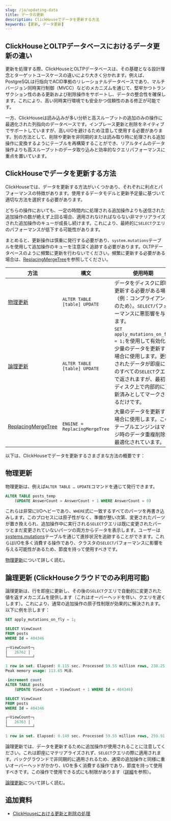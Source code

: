 ```yaml
---
slug: /ja/updating-data
title: データの更新
description: ClickHouseでデータを更新する方法
keywords: [更新, データ更新]
---
```


## ClickHouseとOLTPデータベースにおけるデータ更新の違い

更新を処理する際、ClickHouseとOLTPデータベースは、その基礎となる設計理念とターゲットユースケースの違いにより大きく分かれます。例えば、PostgreSQLは行指向でACID準拠のリレーショナルデータベースであり、マルチバージョン同時実行制御（MVCC）などのメカニズムを通じて、堅牢かつトランザクション性のある更新および削除操作をサポートし、データの整合性を確保します。これにより、高い同時実行環境でも安全かつ信頼性のある修正が可能です。

一方、ClickHouseは読み込みが多い分析と高スループットの追加のみの操作に最適化された列指向のデータベースです。インプレース更新と削除をネイティブでサポートしていますが、高いI/Oを避けるため注意して使用する必要があります。別の方法として、削除や更新を非同期的または読み取り時に処理される追加操作に変換するようにテーブルを再構築することができ、リアルタイムのデータ操作よりも高スループットのデータ取り込みと効率的なクエリパフォーマンスに重点を置いています。

## ClickHouseでデータを更新する方法

ClickHouseでは、データを更新する方法がいくつかあり、それぞれに利点とパフォーマンスの特徴があります。使用するデータモデルと更新予定量に基づいて適切な方法を選択する必要があります。

どちらの操作においても、一定の時間内に処理される追加操作よりも送信された追加操作の数が絶えず上回る場合、適用されなければならない非マテリアライズされた追加操作のキューが成長し続けます。これにより、最終的に`SELECT`クエリのパフォーマンスが低下する可能性があります。

まとめると、更新操作は慎重に発行する必要があり、`system.mutations`テーブルを使用して追加操作のキューを注意深く追跡する必要があります。OLTPデータベースのように頻繁に更新を行わないでください。頻繁に更新する必要がある場合は、[ReplacingMergeTree](/ja/engines/table-engines/mergetree-family/replacingmergetree)を参照してください。

| 方法 | 構文 | 使用時期 |
| --- | --- | --- |
| [物理更新](/ja/sql-reference/statements/alter/update) | `ALTER TABLE [table] UPDATE` | データをディスクに即時更新する必要がある場合（例：コンプライアンスのため）。`SELECT`パフォーマンスに悪影響を与えます。 |
| [論理更新](/ja/guides/developer/lightweight-update) | `ALTER TABLE [table] UPDATE` | `SET apply_mutations_on_fly = 1;`を使用して有効化。少量のデータを更新する場合に使用します。更新されたデータが即座に次のすべての`SELECT`クエリで返されますが、最初はディスク上で内部的に更新済みとしてマークされるだけです。 |
| [ReplacingMergeTree](/ja/engines/table-engines/mergetree-family/replacingmergetree) | `ENGINE = ReplacingMergeTree` | 大量のデータを更新する場合に使用します。このテーブルエンジンはマージ時のデータ重複削除に最適化されています。 |

以下は、ClickHouseでデータを更新するさまざまな方法の概要です：

## 物理更新

物理更新は、例えば`ALTER TABLE … UPDATE`コマンドを通じて発行できます。

```sql
ALTER TABLE posts_temp
	(UPDATE AnswerCount = AnswerCount + 1 WHERE AnswerCount = 0)
```
これらは非常にI/Oヘビーであり、`WHERE`式に一致するすべてのパーツを再書き込みします。このプロセスには原子性がなく、準備が整い次第、変更されたパーツが置き換えられ、追加操作中に実行される`SELECT`クエリは既に変更されたパーツとまだ変更されていないパーツの両方からデータを表示します。ユーザーは[systems.mutations](/ja/operations/system-tables/mutations#system_tables-mutations)テーブルを通じて進捗状況を追跡することができます。これらはI/Oを多く消費する操作であり、クラスタの`SELECT`パフォーマンスに影響を与える可能性があるため、節度を持って使用すべきです。

[物理更新](/ja/sql-reference/statements/alter/update)について詳しく読む。

## 論理更新 (ClickHouseクラウドでのみ利用可能)

論理更新は、行を即座に更新し、その後の`SELECT`クエリで自動的に変更された値を返すメカニズムを提供します（これはオーバーヘッドを伴い、クエリを遅くします）。これにより、通常の追加操作の原子性制限が効果的に解決されます。以下に例を示します：

```sql
SET apply_mutations_on_fly = 1;

SELECT ViewCount
FROM posts
WHERE Id = 404346

┌─ViewCount─┐
│ 	26762 │
└───────────┘

1 row in set. Elapsed: 0.115 sec. Processed 59.55 million rows, 238.25 MB (517.83 million rows/s., 2.07 GB/s.)
Peak memory usage: 113.65 MiB.

-increment count 
ALTER TABLE posts
	(UPDATE ViewCount = ViewCount + 1 WHERE Id = 404346)

SELECT ViewCount
FROM posts
WHERE Id = 404346

┌─ViewCount─┐
│ 	26763 │
└───────────┘

1 row in set. Elapsed: 0.149 sec. Processed 59.55 million rows, 259.91 MB (399.99 million rows/s., 1.75 GB/s.)
```

論理更新では、データを更新するために追加操作が使用されることに注意してください。これは即座にマテリアライズされず、`SELECT`クエリの際に適用されます。バックグラウンドで非同期的に適用されるため、通常の追加操作と同様に重いオーバーヘッドがかかり、I/Oを多く消費する操作であり、節度を持って使用すべきです。この操作で使用できる式にも制限があります（[詳細](/ja/guides/developer/lightweight-update#support-for-subqueries-and-non-deterministic-functions)を参照）。

[論理更新](/ja/guides/developer/lightweight-update)について詳しく読む。

## 追加資料

- [ClickHouseにおける更新と削除の処理](https://clickhouse.com/blog/handling-updates-and-deletes-in-clickhouse)
